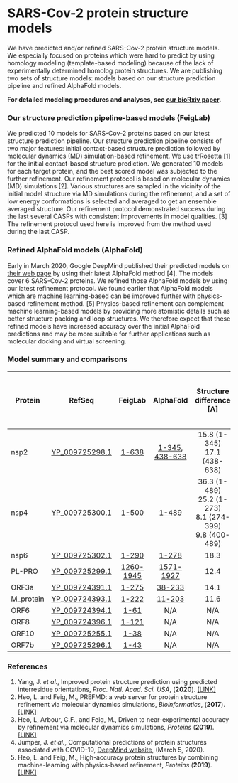 # SARS-Cov-2 protein structure models
We have predicted and/or refined SARS-Cov-2 protein structure models. We especially focused on proteins which were hard to predict by using homology modeling (template-based modeling) because of the lack of experimentally determined homolog protein structures. We are publishing two sets of structure models: models based on our structure prediction pipeline and refined AlphaFold models.   

**For detailed modeling procedures and analyses, see [our bioRxiv paper](https://www.biorxiv.org/content/10.1101/2020.03.25.008904v1).**

### Our structure prediction pipeline-based models (FeigLab)
We predicted 10 models for SARS-Cov-2 proteins based on our latest structure prediction pipeline. Our structure prediction pipeline consists of two major features: initial contact-based structure prediction followed by molecular dynamics (MD) simulation-based refinement. We use trRosetta [1] for the initial contact-based structure prediction. We generated 10 models for each target protein, and the best scored model was subjected to the further refinement. Our refinement protocol is based on molecular dynamics (MD) simulations [2]. Various structures are sampled in the vicinity of the initial model structure via MD simulations during the refinement, and a set of low energy conformations is selected and averaged to get an ensemble averaged structure. Our refinement protocol demonstrated success during the last several CASPs with consistent improvements in model qualities. [3] The refinement protocol used here is improved from the method used during the last CASP.

### Refined AlphaFold models (AlphaFold)
Early in March 2020, Google DeepMind published their predicted models on [their web page](https://deepmind.com/research/open-source/computational-predictions-of-protein-structures-associated-with-COVID-19) by using their latest AlphaFold method [4]. The models cover 6 SARS-Cov-2 proteins. We refined those AlphaFold models by using our latest refinement protocol. We found earlier that AlphaFold models which are machine learning-based can be improved further with physics-based refinement method. [5] Physics-based refinement can complement machine learning-based models by providing more atomistic details such as better structure packing and loop structures. We therefore expect that these refined models have increased accuracy over the initial AlphaFold predictions and may be more suitable for further applications such as molecular docking and virtual screening.

### Model summary and comparisons
| Protein | RefSeq | FeigLab | AlphaFold | Structure difference [A] | Structure change</br>after refinement</br> (AlphaFold) [A] |
|---------|--------|:---------:|:-----------:|:----------------------:|:--:|
|nsp2| [YP_009725298.1](https://www.ncbi.nlm.nih.gov/protein/YP_009725298.1) | [1-638](https://github.com/feiglab/sars-cov-2-proteins/blob/master/FeigLab/nsp2.pdb) | [1-345, 438-638](https://github.com/feiglab/sars-cov-2-proteins/blob/master/AlphaFold/nsp2.pdb) | 15.8 (1-345)</br> 17.1 (438-638) | 1.5 (1-345)</br> 1.9 (438-638) |
|nsp4| [YP_009725300.1](https://www.ncbi.nlm.nih.gov/protein/YP_009725300.1) | [1-500](https://github.com/feiglab/sars-cov-2-proteins/blob/master/FeigLab/nsp4.pdb) | [1-489](https://github.com/feiglab/sars-cov-2-proteins/blob/master/AlphaFold/nsp4.pdb) | 36.3 (1-489)</br> 25.2 (1-273)</br> 8.1 (274-399)</br> 9.8 (400-489)</br> | 1.7 (1-489)</br> 1.8 (1-273)</br> 1.9 (274-399)</br> 0.8 (400-489) |
|nsp6| [YP_009725302.1](https://www.ncbi.nlm.nih.gov/protein/YP_009725302.1) | [1-290](https://github.com/feiglab/sars-cov-2-proteins/blob/master/FeigLab/nsp6.pdb) | [1-278](https://github.com/feiglab/sars-cov-2-proteins/blob/master/AlphaFold/nsp6.pdb) | 18.3 | 2.0 |
|PL-PRO| [YP_009725299.1](https://www.ncbi.nlm.nih.gov/protein/YP_009725299.1) | [1260-1945](https://github.com/feiglab/sars-cov-2-proteins/blob/master/FeigLab/PL-PRO.pdb) | [1571-1927](https://github.com/feiglab/sars-cov-2-proteins/blob/master/AlphaFold/PL-PRO_C_terminal.pdb) | 12.4 | 1.5 |
|ORF3a| [YP_009724391.1](https://www.ncbi.nlm.nih.gov/protein/YP_009724391.1) | [1-275](https://github.com/feiglab/sars-cov-2-proteins/blob/master/FeigLab/ORF3a.pdb) | [38-233](https://github.com/feiglab/sars-cov-2-proteins/blob/master/AlphaFold/Protein_3a.pdb) | 14.1 | 2.3 |
|M_protein| [YP_009724393.1](https://www.ncbi.nlm.nih.gov/protein/YP_009724393.1) | [1-222](https://github.com/feiglab/sars-cov-2-proteins/blob/master/FeigLab/M_protein.pdb) | [11-203](https://github.com/feiglab/sars-cov-2-proteins/blob/master/AlphaFold/M_protein.pdb) | 11.6 | 1.3 |
|ORF6| [YP_009724394.1](https://www.ncbi.nlm.nih.gov/protein/YP_009724394.1) | [1-61](https://github.com/feiglab/sars-cov-2-proteins/blob/master/FeigLab/ORF6.pdb) | N/A | N/A | N/A |
|ORF8| [YP_009724396.1](https://www.ncbi.nlm.nih.gov/protein/YP_009724396.1) | [1-121](https://github.com/feiglab/sars-cov-2-proteins/blob/master/FeigLab/ORF8.pdb) | N/A | N/A | N/A |
|ORF10| [YP_009725255.1](https://www.ncbi.nlm.nih.gov/protein/YP_009725255.1) | [1-38](https://github.com/feiglab/sars-cov-2-proteins/blob/master/FeigLab/ORF10.pdb) | N/A | N/A | N/A |
|ORF7b| [YP_009725296.1](https://www.ncbi.nlm.nih.gov/protein/YP_009725296.1) | [1-43](https://github.com/feiglab/sars-cov-2-proteins/blob/master/FeigLab/ORF7b.pdb) | N/A | N/A | N/A |

### References
1. Yang, J. *et al.*, Improved protein structure prediction using predicted interresidue orientations, *Proc. Natl. Acad. Sci. USA*, (**2020**). [[LINK]](https://www.pnas.org/content/117/3/1496.short)
2. Heo, L. and Feig, M., PREFMD: a web server for protein structure refinement via molecular dynamics simulations, *Bioinformatics*, (**2017**). [[LINK]](https://academic.oup.com/bioinformatics/article/34/6/1063/4604595)
3. Heo, L, Arbour, C.F., and Feig, M., Driven to near-experimental accuracy by refinement via molecular dynamics simulations, *Proteins* (**2019**). [[LINK]](https://onlinelibrary.wiley.com/doi/full/10.1002/prot.25759)
4. Jumper, J. *et al.*, Computational predictions of protein structures associated with COVID-19, [DeepMind website](https://deepmind.com/research/open-source/computational-predictions-of-protein-structures-associated-with-COVID-19), (March 5, 2020).
5. Heo, L. and Feig, M., High-accuracy protein structures by combining machine-learning with physics-based refinement, *Proteins* (**2019**). [[LINK]](https://onlinelibrary.wiley.com/doi/abs/10.1002/prot.25847)
